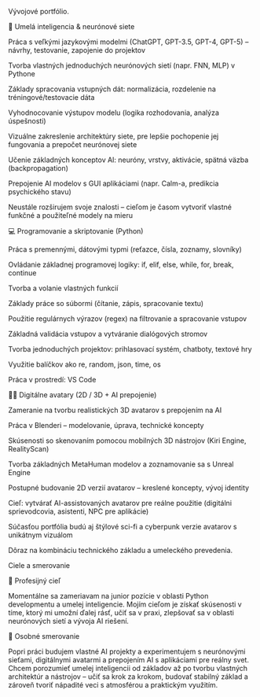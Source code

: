 Vývojové portfólio.

🧠 Umelá inteligencia & neurónové siete

Práca s veľkými jazykovými modelmi (ChatGPT, GPT-3.5, GPT-4, GPT-5) – návrhy, testovanie, zapojenie do projektov

Tvorba vlastných jednoduchých neurónových sietí (napr. FNN, MLP) v Pythone


Základy spracovania vstupných dát: normalizácia, rozdelenie na tréningové/testovacie dáta

Vyhodnocovanie výstupov modelu (logika rozhodovania, analýza úspešnosti)

Vizuálne zakreslenie architektúry siete, pre lepšie pochopenie jej fungovania a prepočet neurónovej siete

Učenie základných konceptov AI: neuróny, vrstvy, aktivácie, spätná väzba (backpropagation)

Prepojenie AI modelov s GUI aplikáciami (napr. Calm-a, predikcia psychického stavu)

Neustále rozširujem svoje znalosti – cieľom je časom vytvoriť vlastné funkčné a použiteľné modely na mieru



💻 Programovanie a skriptovanie (Python)

Práca s premennými, dátovými typmi (reťazce, čísla, zoznamy, slovníky)

Ovládanie základnej programovej logiky: if, elif, else, while, for, break, continue

Tvorba a volanie vlastných funkcií

Základy práce so súbormi (čítanie, zápis, spracovanie textu)

Použitie regulárnych výrazov (regex) na filtrovanie a spracovanie vstupov

Základná validácia vstupov a vytváranie dialógových stromov

Tvorba jednoduchých projektov: prihlasovací systém, chatboty, textové hry

Využitie balíčkov ako re, random, json, time, os

Práca v prostredí: VS Code


🧔‍♂️ Digitálne avatary (2D / 3D + AI prepojenie)

Zameranie na tvorbu realistických 3D avatarov s prepojením na AI

Práca v Blenderi – modelovanie, úprava, technické koncepty

Skúsenosti so skenovaním pomocou mobilných 3D nástrojov (Kiri Engine, RealityScan)

Tvorba základných MetaHuman modelov a zoznamovanie sa s Unreal Engine

Postupné budovanie 2D verzií avatarov – kreslené koncepty, vývoj identity

Cieľ: vytvárať AI-assistovaných avatarov pre reálne použitie (digitálni sprievodcovia, asistenti, NPC pre aplikácie)

Súčasťou portfólia budú aj štýlové sci-fi a cyberpunk verzie avatarov s unikátnym vizuálom

Dôraz na kombináciu technického základu a umeleckého prevedenia.


Ciele a smerovanie

🎯 Profesijný cieľ

Momentálne sa zameriavam na junior pozície v oblasti Python developmentu a umelej inteligencie. Mojím cieľom je získať skúsenosti v tíme, ktorý mi umožní ďalej rásť, učiť sa v praxi, zlepšovať sa v oblasti neurónových sietí a vývoja AI riešení.

🌱 Osobné smerovanie

Popri práci budujem vlastné AI projekty a experimentujem s neurónovými sieťami, digitálnymi avatarmi a prepojením AI s aplikáciami pre reálny svet. Chcem porozumieť umelej inteligencii od základov až po tvorbu vlastných architektúr a nástrojov – učiť sa krok za krokom, budovať stabilný základ a zároveň tvoriť nápadité veci s atmosférou a praktickým využitím.
